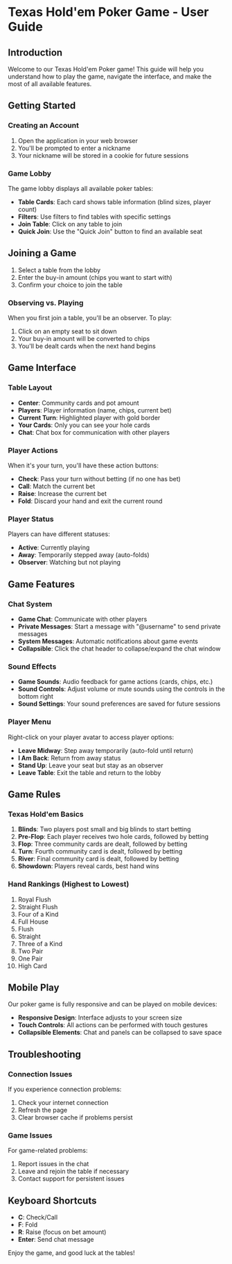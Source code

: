 # Texas Hold'em Poker Game - User Guide

## Introduction

Welcome to our Texas Hold'em Poker game! This guide will help you understand how to play the game, navigate the interface, and make the most of all available features.

## Getting Started

### Creating an Account

1. Open the application in your web browser
2. You'll be prompted to enter a nickname
3. Your nickname will be stored in a cookie for future sessions

### Game Lobby

The game lobby displays all available poker tables:

- **Table Cards**: Each card shows table information (blind sizes, player count)
- **Filters**: Use filters to find tables with specific settings
- **Join Table**: Click on any table to join
- **Quick Join**: Use the "Quick Join" button to find an available seat

## Joining a Game

1. Select a table from the lobby
2. Enter the buy-in amount (chips you want to start with)
3. Confirm your choice to join the table

### Observing vs. Playing

When you first join a table, you'll be an observer. To play:

1. Click on an empty seat to sit down
2. Your buy-in amount will be converted to chips
3. You'll be dealt cards when the next hand begins

## Game Interface

### Table Layout

- **Center**: Community cards and pot amount
- **Players**: Player information (name, chips, current bet)
- **Current Turn**: Highlighted player with gold border
- **Your Cards**: Only you can see your hole cards
- **Chat**: Chat box for communication with other players

### Player Actions

When it's your turn, you'll have these action buttons:

- **Check**: Pass your turn without betting (if no one has bet)
- **Call**: Match the current bet
- **Raise**: Increase the current bet
- **Fold**: Discard your hand and exit the current round

### Player Status

Players can have different statuses:

- **Active**: Currently playing
- **Away**: Temporarily stepped away (auto-folds)
- **Observer**: Watching but not playing

## Game Features

### Chat System

- **Game Chat**: Communicate with other players
- **Private Messages**: Start a message with "@username" to send private messages
- **System Messages**: Automatic notifications about game events
- **Collapsible**: Click the chat header to collapse/expand the chat window

### Sound Effects

- **Game Sounds**: Audio feedback for game actions (cards, chips, etc.)
- **Sound Controls**: Adjust volume or mute sounds using the controls in the bottom right
- **Sound Settings**: Your sound preferences are saved for future sessions

### Player Menu

Right-click on your player avatar to access player options:

- **Leave Midway**: Step away temporarily (auto-fold until return)
- **I Am Back**: Return from away status
- **Stand Up**: Leave your seat but stay as an observer
- **Leave Table**: Exit the table and return to the lobby

## Game Rules

### Texas Hold'em Basics

1. **Blinds**: Two players post small and big blinds to start betting
2. **Pre-Flop**: Each player receives two hole cards, followed by betting
3. **Flop**: Three community cards are dealt, followed by betting
4. **Turn**: Fourth community card is dealt, followed by betting
5. **River**: Final community card is dealt, followed by betting
6. **Showdown**: Players reveal cards, best hand wins

### Hand Rankings (Highest to Lowest)

1. Royal Flush
2. Straight Flush
3. Four of a Kind
4. Full House
5. Flush
6. Straight
7. Three of a Kind
8. Two Pair
9. One Pair
10. High Card

## Mobile Play

Our poker game is fully responsive and can be played on mobile devices:

- **Responsive Design**: Interface adjusts to your screen size
- **Touch Controls**: All actions can be performed with touch gestures
- **Collapsible Elements**: Chat and panels can be collapsed to save space

## Troubleshooting

### Connection Issues

If you experience connection problems:

1. Check your internet connection
2. Refresh the page
3. Clear browser cache if problems persist

### Game Issues

For game-related problems:

1. Report issues in the chat
2. Leave and rejoin the table if necessary
3. Contact support for persistent issues

## Keyboard Shortcuts

- **C**: Check/Call
- **F**: Fold
- **R**: Raise (focus on bet amount)
- **Enter**: Send chat message

Enjoy the game, and good luck at the tables! 